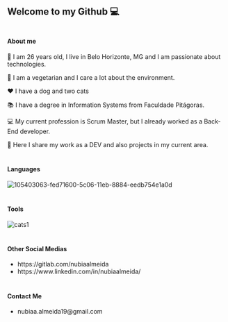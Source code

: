 # <h2>Welcome to my Github 💻</h2>

# <h4>About me</h4>

🎂 I am 26 years old, I live in Belo Horizonte, MG and I am passionate about technologies.

🌱 I am a vegetarian and I care a lot about the environment.

❤️ I have a dog and two cats

📚 I have a degree in Information Systems from Faculdade Pitágoras.

💻 My current profession is Scrum Master, but I already worked as a Back-End developer.

🚀 Here I share my work as a DEV and also projects in my current area.


# <h4>Languages</h4>

![105403063-fed71600-5c06-11eb-8884-eedb754e1a0d](https://user-images.githubusercontent.com/20421608/105561681-47b9c800-5cf6-11eb-8026-64251a9ffc52.jpg)


# <h4>Tools</h4>

![cats1](https://user-images.githubusercontent.com/20421608/105404847-347cfe80-5c09-11eb-98ba-3c467c35a16b.jpg)


# <h4>Other Social Medias</h4>

<ul>
  <li>https://gitlab.com/nubiaalmeida</li>
  <li>https://www.linkedin.com/in/nubiaalmeida/</li>
</ul>


# <h4>Contact Me</h4>

<ul>
  <li>nubiaa.almeida19@gmail.com</li>
</ul>
